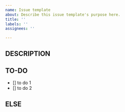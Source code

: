 ```yaml
---
name: Issue template
about: Describe this issue template's purpose here.
title: ''
labels: ''
assignees: ''

---
```


## DESCRIPTION

## TO-DO
- [] to do 1
- [] to do 2

## ELSE
